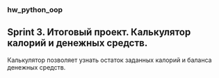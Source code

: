 ### hw_python_oop
## Sprint 3. Итоговый проект. Калькулятор калорий и денежных средств.
Калькулятор позволяет узнать остаток заданных калорий и баланса денежных средств.

